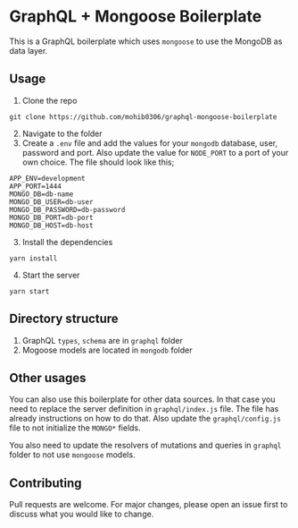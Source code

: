 # GraphQL + Mongoose Boilerplate

This is a GraphQL boilerplate which uses `mongoose` to use the MongoDB as data layer.

## Usage

1. Clone the repo

```
git clone https://github.com/mohib0306/graphql-mongoose-boilerplate
```

2. Navigate to the folder
3. Create a `.env` file and add the values for your `mongodb` database, user, password and port. Also update the value for `NODE_PORT` to a port of your own choice. The file should look like this;

```
APP_ENV=development
APP_PORT=1444
MONGO_DB=db-name
MONGO_DB_USER=db-user
MONGO_DB_PASSWORD=db-password
MONGO_DB_PORT=db-port
MONGO_DB_HOST=db-host
```

3. Install the dependencies

```
yarn install
```

4. Start the server

```
yarn start
```

## Directory structure

1. GraphQL `types`, `schema` are in `graphql` folder
2. Mogoose models are located in `mongodb` folder

## Other usages

You can also use this boilerplate for other data sources. In that case you need to replace the server definition in `graphql/index.js` file. The file has already instructions on how to do that. Also update the `graphql/config.js` file to not initialize the `MONGO*` fields.

You also need to update the resolvers of mutations and queries in `graphql` folder to not use `mongoose` models.

## Contributing

Pull requests are welcome. For major changes, please open an issue first to discuss what you would like to change.
